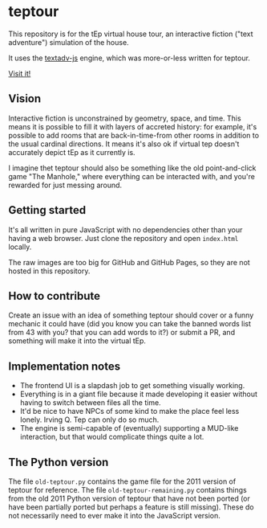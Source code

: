 # teptour

This repository is for the tEp virtual house tour, an interactive fiction ("text adventure")
simulation of the house.

It uses the [textadv-js](https://github.com/kmill/textadv-js) engine, which was more-or-less
written for teptour.

[Visit it!](https://alumxi22.github.io/teptour/)

## Vision

Interactive fiction is unconstrained by geometry, space, and time.
This means it is possible to fill it with layers of accreted history:
for example, it's possible to add rooms that are back-in-time-from
other rooms in addition to the usual cardinal directions.
It means it's also ok if virtual tep doesn't accurately depict tEp
as it currently is.

I imagine thet teptour should also be something like the old
point-and-click game "The Manhole," where everything can be interacted
with, and you're rewarded for just messing around.

## Getting started

It's all written in pure JavaScript with no dependencies other than your having a web browser.
Just clone the repository and open `index.html` locally.

The raw images are too big for GitHub and GitHub Pages, so they are not hosted in this repository.

## How to contribute

Create an issue with an idea of something teptour should cover or a funny mechanic it could have
(did you know you can take the banned words list from 43 with you? that you can add words to it?)
or submit a PR, and something will make it into the virtual tEp.

## Implementation notes

- The frontend UI is a slapdash job to get something visually working.
- Everything is in a giant file because it made developing it easier without having
  to switch between files all the time.
- It'd be nice to have NPCs of some kind to make the place feel less lonely.
  Irving Q. Tep can only do so much.
- The engine is semi-capable of (eventually) supporting a MUD-like
  interaction, but that would complicate things quite a lot.

## The Python version

The file `old-teptour.py` contains the game file for the 2011 version of teptour for reference.
The file `old-teptour-remaining.py` contains things from the old
2011 Python version of teptour that have not been ported (or have been partially
ported but perhaps a feature is still missing).  These do not necessarily need to ever
make it into the JavaScript version.

